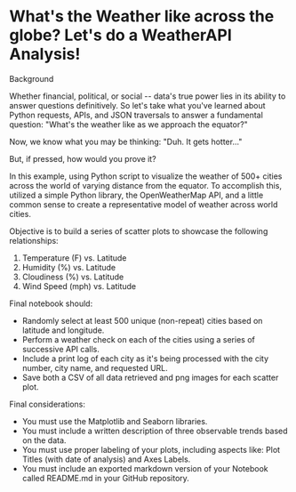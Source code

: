 # What's the Weather like across the globe? Let's do a WeatherAPI Analysis!


Background

Whether financial, political, or social -- data's true power lies in its ability to answer questions definitively. So let's take what you've learned about Python requests, APIs, and JSON traversals to answer a fundamental question: "What's the weather like as we approach the equator?"

Now, we know what you may be thinking: "Duh. It gets hotter..." 

But, if pressed, how would you prove it? 



In this example, using Python script to visualize the weather of 500+ cities across the world of varying distance from the equator. To accomplish this, utilized a simple Python library, the OpenWeatherMap API, and a little common sense to create a representative model of weather across world cities.

Objective is to build a series of scatter plots to showcase the following relationships:
1. Temperature (F) vs. Latitude
2. Humidity (%) vs. Latitude
3. Cloudiness (%) vs. Latitude
4. Wind Speed (mph) vs. Latitude


Final notebook should:
- Randomly select at least 500 unique (non-repeat) cities based on latitude and longitude.
- Perform a weather check on each of the cities using a series of successive API calls. 
- Include a print log of each city as it's being processed with the city number, city name, and requested URL.
- Save both a CSV of all data retrieved and png images for each scatter plot.

Final considerations:
- You must use the Matplotlib and Seaborn libraries.
- You must include a written description of three observable trends based on the data. 
- You must use proper labeling of your plots, including aspects like: Plot Titles (with date of analysis) and Axes Labels.
- You must include an exported markdown version of your Notebook called  README.md in your GitHub repository.

